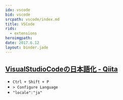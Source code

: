 ```yaml
---
idx: vscode
bid: vscode
srcpath: vscode/index.md
title: VSCode
rids:
  - extensions
heroimgpath:
date: 2017.6.12
layout: binder.jade
---
```


## [VisualStudioCodeの日本語化 \- Qiita](http://qiita.com/elphe/items/3216b0007231d6acf2ac)

- `Ctrl + Shift + P`
- `> Configure Language`
- `"locale":"ja"`

